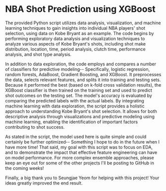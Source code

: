 # NBA Shot Prediction using XGBoost #

The provided Python script utilizes data analysis, visualization, and machine learning techniques to gain insights into individual NBA players' shot selection, using data on Kobe Bryant as an example. The code begins by performing exploratory data analysis and visualization techniques to analyze various aspects of Kobe Bryant's shots, including shot make distribution, location, time, period analysis, clutch time, performance analysis, and shot type analysis.

In addition to data exploration, the code employs and compares a number of classifiers for predictive modeling-- Specifically, logistic regression, random forests, AdaBoost, Gradient Boosting, and XGBoost. It preprocesses the data, selects relevant features, and splits it into training and testing sets. Because it performed the best (based on k-fold cross validation results), the XGBoost classifier is then trained on the training set and used to predict shot outcomes on the testing set. The model's accuracy is evaluated by comparing the predicted labels with the actual labels. By integrating machine learning with data exploration, the script provides a holistic approach to understanding Kobe Bryant's shot selection. It allows for both descriptive analysis through visualizations and predictive modeling using machine learning, enabling the identification of important factors contributing to shot success. 

As stated in the script, the model used here is quite simple and could certainly be further optimized-- Something I hope to do in the future when I have more time! That said, my goal with this script was to focus on EDA, and to demonstrate the impact that effective feature engineering can have on model performance. For more complex ensemble approaches, please keep an eye out for some of the other projects I'll be posting to GitHub in the coming weeks!

Finally, a big thank you to Seungjae Yeom for helping with this project! Your ideas greatly improved the end result. 

